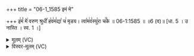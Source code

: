 +++
title = "06-1_1585 इमं मे"

+++
इ꣣मं꣡ मे꣢ वरुण श्रुधी꣣ ह꣡व꣢म꣣द्या꣡ च꣢ मृडय। त्वा꣡म꣢व꣣स्यु꣡रा च꣢꣯के ॥ 06-1:1585 ॥ ॥6 (व)॥ [धा. 5 । उ नास्ति । स्व. 1 ।]

<details><summary>मूलम् (VC)</summary>

इ꣣मं꣡ मे꣢ वरुण श्रुधी꣣ ह꣡व꣢म꣣द्या꣡ च꣢ मृडय । त्वा꣡म꣢व꣣स्यु꣡रा च꣢꣯के ॥१५८५॥
</details>

<details><summary>विस्वर-मूलम् (VC)</summary>

इमं मे वरुण श्रुधी हवमद्या च मृडय । त्वामवस्युरा चके ॥१५८५॥
</details>